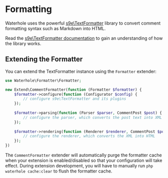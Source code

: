 # Formatting

Waterhole uses the powerful [s9e\TextFormatter](https://github.com/s9e/TextFormatter) library to convert comment formatting syntax such as Markdown into HTML.

Read the [s9e\TextFormatter documentation](https://s9etextformatter.readthedocs.io/Getting_started/How_it_works/) to gain an understanding of how the library works.

## Extending the Formatter

You can extend the TextFormatter instance using the `Formatter` extender:

```php
use Waterhole\Formatter\Formatter;

new Extend\CommentFormatter(function (Formatter $formatter) {
    $formatter->configure(function (Configurator $config) {
        // configure s9e\TextFormatter and its plugins
    });
    
    $formatter->parsing(function (Parser $parser, CommentPost $post) {
        // configure the parser, which converts the post text into XML
    });
    
    $formatter->rendering(function (Renderer $renderer, CommentPost $post, ?User $actor) {
        // configure the renderer, which converts the XML into HTML
    });
})
```

The `CommentFormatter` extender will automatically purge the formatter cache when your extension is enabled/disabled so that your configuration will take effect. During extension development, you will have to manually run `php waterhole cache:clear` to flush the formatter cache.
